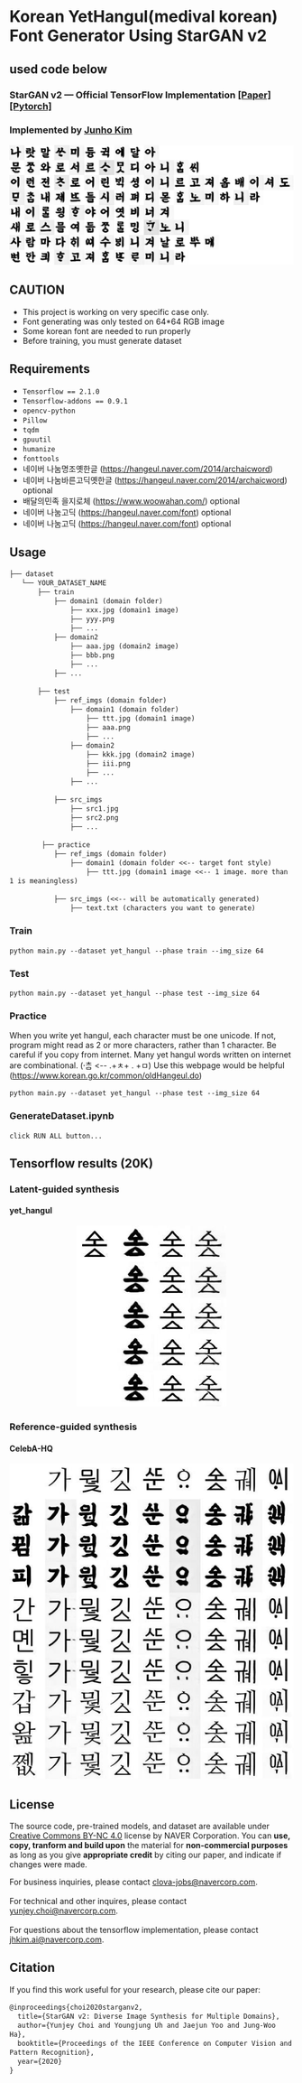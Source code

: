 # Korean YetHangul(medival korean) Font Generator Using StarGAN v2
## used code below
### StarGAN v2 &mdash; Official TensorFlow Implementation [[Paper]](https://arxiv.org/abs/1912.01865) [[Pytorch]](https://github.com/clovaai/stargan-v2)
### Implemented by [Junho Kim](http://bit.ly/jhkim_ai)

<div align="center">
  <img src="./assets/yethangul_teaser.png">
</div>

## CAUTION
* This project is working on very specific case only.
* Font generating was only tested on 64*64 RGB image
* Some korean font are needed to run properly
* Before training, you must generate dataset 

## Requirements
* `Tensorflow == 2.1.0`
* `Tensorflow-addons == 0.9.1`
* `opencv-python`
* `Pillow`
* `tqdm`
* `gpuutil`
* `humanize`
* `fonttools`
* 네이버 나눔명조옛한글 (https://hangeul.naver.com/2014/archaicword)
* 네이버 나눔바른고딕옛한글 (https://hangeul.naver.com/2014/archaicword) optional
* 배달의민족 을지로체 (https://www.woowahan.com/) optional
* 네이버 나눔고딕 (https://hangeul.naver.com/font) optional
* 네이버 나눔고딕 (https://hangeul.naver.com/font) optional

## Usage
```
├── dataset
   └── YOUR_DATASET_NAME
       ├── train
           ├── domain1 (domain folder)
               ├── xxx.jpg (domain1 image)
               ├── yyy.png
               ├── ...
           ├── domain2
               ├── aaa.jpg (domain2 image)
               ├── bbb.png
               ├── ...
           ├── ...
           
       ├── test
           ├── ref_imgs (domain folder)
               ├── domain1 (domain folder)
                   ├── ttt.jpg (domain1 image)
                   ├── aaa.png
                   ├── ...
               ├── domain2
                   ├── kkk.jpg (domain2 image)
                   ├── iii.png
                   ├── ...
               ├── ...
               
           ├── src_imgs
               ├── src1.jpg 
               ├── src2.png
               ├── ...

        ├── practice
           ├── ref_imgs (domain folder)
               ├── domain1 (domain folder <<-- target font style)
                   ├── ttt.jpg (domain1 image <<-- 1 image. more than 1 is meaningless)

           ├── src_imgs (<<-- will be automatically generated)
               ├── text.txt (characters you want to generate)
```

### Train
```
python main.py --dataset yet_hangul --phase train --img_size 64
```

### Test
```
python main.py --dataset yet_hangul --phase test --img_size 64
```
### Practice
When you write yet hangul, each character must be one unicode. If not, program might read as 2 or more characters, rather than 1 character. Be careful if you copy from internet. Many yet hangul words written on internet are combinational. (ᄎᆞᆷ〮 <-- .+ㅊ+ . +ㅁ) Use this webpage would be helpful (https://www.korean.go.kr/common/oldHangeul.do)
```
python main.py --dataset yet_hangul --phase test --img_size 64
```
### GenerateDataset.ipynb
```
click RUN ALL button...
```

## Tensorflow results (20K)
### Latent-guided synthesis
#### yet_hangul
<div align="center">
  <img src="./assets/yethangul_lat_result.jpg">
</div>

### Reference-guided synthesis
#### CelebA-HQ
<div align="center">
  <img src="./assets/yethangul_ref_result.jpg">
</div>


## License
The source code, pre-trained models, and dataset are available under [Creative Commons BY-NC 4.0](https://github.com/clovaai/stargan-v2/blob/master/LICENSE) license by NAVER Corporation. You can **use, copy, tranform and build upon** the material for **non-commercial purposes** as long as you give **appropriate credit** by citing our paper, and indicate if changes were made. 

For business inquiries, please contact clova-jobs@navercorp.com.<br/>	
For technical and other inquires, please contact yunjey.choi@navercorp.com.<br/>	
For questions about the tensorflow implementation, please contact jhkim.ai@navercorp.com.


## Citation
If you find this work useful for your research, please cite our paper:

```
@inproceedings{choi2020starganv2,
  title={StarGAN v2: Diverse Image Synthesis for Multiple Domains},
  author={Yunjey Choi and Youngjung Uh and Jaejun Yoo and Jung-Woo Ha},
  booktitle={Proceedings of the IEEE Conference on Computer Vision and Pattern Recognition},
  year={2020}
}
```
